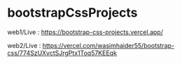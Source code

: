 # bootstrapCssProjects
web1/Live : https://bootstrap-css-projects.vercel.app/

web2/Live : https://vercel.com/wasimhaider55/bootstrap-css/774SzUXvctSJrgPtx1Toq57KEEqk
